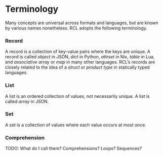 # Terminology

Many concepts are universal across formats and languages, but are known by
various names nonetheless. RCL adopts the following terminology.

### Record
A record is a collection of key-value pairs where the keys are
unique. A record is called _object_ in <abbr>JSON</abbr>, _dict_ in Python,
_attrset_ in Nix, _table_ in Lua, and _associative array_ or _map_ in many
other languages. RCL’s records are closely related to the idea of a _struct_
or _product type_ in statically typed languages.

### List
A list is an ordered collection of values, not necessarily unique.
A list is called _array_ in <abbr>JSON</abbr>.

### Set
A set is a collection of values where each value occurs at most once.

### Comprehension
TODO: What do I call them? Comprehensions? Loops? Sequences?
